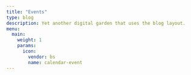 ```yaml
---
title: "Events"
type: blog
description: Yet another digital garden that uses the blog layout.
menu:
  main:
    weight: 1
    params:
      icon:
        vendor: bs
        name: calendar-event
---
```

